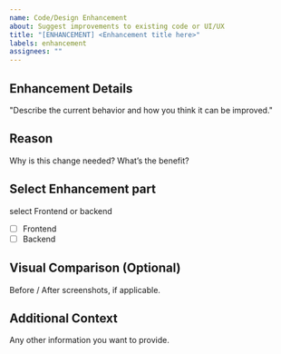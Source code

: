 ```yaml
---
name: Code/Design Enhancement
about: Suggest improvements to existing code or UI/UX
title: "[ENHANCEMENT] <Enhancement title here>"
labels: enhancement
assignees: ""
---
```


## Enhancement Details

"Describe the current behavior and how you think it can be improved."

## Reason

Why is this change needed? What’s the benefit?

## Select Enhancement part

select Frontend or backend

- [ ] Frontend
- [ ] Backend

## Visual Comparison (Optional)

Before / After screenshots, if applicable.

## Additional Context

Any other information you want to provide.
